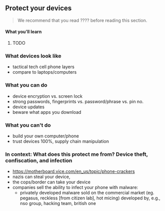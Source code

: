 ## Protect your devices

> We recommend that you read ???? before reading this section.

#### What you'll learn

1. TODO

### What devices look like

* tactical tech cell phone layers
* compare to laptops/computers

### What you can do

* device encryption vs. screen lock
* strong passwords, fingerprints vs. password/phrase vs. pin no.
* device updates
* beware what apps you download

### What you can't do

* build your own computer/phone
* trust devices 100%, supply chain manipulation

### In context: What does this protect me from? Device theft, confiscation, and infection

* https://motherboard.vice.com/en_us/topic/phone-crackers
* nazis can steal your device,
* the cops/border can take your device
* companies sell the ability to infect your phone with malware:
  * privately developed malware sold on the commercial market (eg. pegasus, reckless [from citizen lab], hot micing) developed by, e.g., nso group, hacking team, british one
